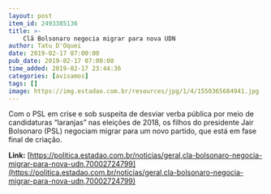 ```yaml
---
layout: post
item_id: 2493385136
title: >-
    Clã Bolsonaro negocia migrar para nova UDN
author: Tatu D'Oquei
date: 2019-02-17 07:00:00
pub_date: 2019-02-17 07:00:00
time_added: 2019-02-17 23:44:36
categories: [avisamos]
tags: []
image: https://img.estadao.com.br/resources/jpg/1/4/1550365684941.jpg
---
```


Com o PSL em crise e sob suspeita de desviar verba pública por meio de candidaturas “laranjas” nas eleições de 2018, os filhos do presidente Jair Bolsonaro (PSL) negociam migrar para um novo partido, que está em fase final de criação.

**Link:** [https://politica.estadao.com.br/noticias/geral,cla-bolsonaro-negocia-migrar-para-nova-udn,70002724799](https://politica.estadao.com.br/noticias/geral,cla-bolsonaro-negocia-migrar-para-nova-udn,70002724799)

